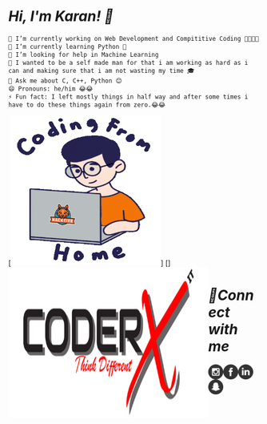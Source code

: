 # *Hi, I'm Karan! 👋*
    🔭 I’m currently working on Web Development and Compititive Coding 👨‍💻👨‍💻
    🌱 I’m currently learning Python 🐍
    🤔 I’m looking for help in Machine Learning
    🙌 I wanted to be a self made man for that i am working as hard as i can and making sure that i am not wasting my time 🎓
    💬 Ask me about C, C++, Python 😊
    😄 Pronouns: he/him 😂😂
    ⚡ Fun fact: I left mostly things in half way and after some times i have to do these things again from zero.😂😂

[<img src="/Coding image.gif" height='300' width='300'>]
[<img align="left" src="/CoderxImage.png" width='400' height='300'>]

# *🔗Connect with me* 
    
[<img align="left" src="/instagram.png" width='30' height='30'>](https://www.instagram.com/its_karanshx/)
[<img align="left" src="/facebook.png" width='30' height='30'>](https://www.facebook.com/Karansh99)
[<img align="left" src="/linkdin.png" width='30' height='30'>](https://www.linkedin.com/in/karan-sharma-23574a1b9/)
[<img align="left" src="/snapchat.png" width='30' height='30'>](https://accounts.snapchat.com/accounts/snapcodes)

